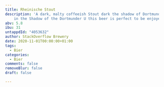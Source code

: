 ```yaml
---
title: Rheinische Stout
description: 'A dark, malty coffeeish Stout dark the shadow of Dortmunder U.Brewed
    in the Shadow of the Dortmunder U this beer is perfect to be enjoyed in the winter. '
abv: 5.8
ibu: 31
untappdId: "4053632"
author: StackOverflow Brewery
date: 2020-11-01T00:00:00+01:00
tags:
  - Bier
categories:
  - Bier
comments: false
removeBlur: false
draft: false

---
```

